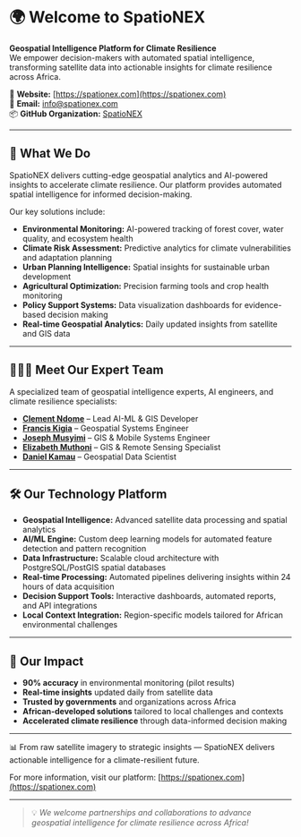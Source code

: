 # 🌍 Welcome to SpatioNEX

**Geospatial Intelligence Platform for Climate Resilience**  
We empower decision-makers with automated spatial intelligence, transforming satellite data into actionable insights for climate resilience across Africa.

🔗 **Website:** [https://spationex.com](https://spationex.com)  
📧 **Email:** [info@spationex.com](mailto:info@spationex.com)  
📦 **GitHub Organization:** [SpatioNEX](https://github.com/SpatioNEX)

---

## 🚀 What We Do

SpatioNEX delivers cutting-edge geospatial analytics and AI-powered insights to accelerate climate resilience. Our platform provides automated spatial intelligence for informed decision-making.

Our key solutions include:
- **Environmental Monitoring:** AI-powered tracking of forest cover, water quality, and ecosystem health
- **Climate Risk Assessment:** Predictive analytics for climate vulnerabilities and adaptation planning
- **Urban Planning Intelligence:** Spatial insights for sustainable urban development
- **Agricultural Optimization:** Precision farming tools and crop health monitoring
- **Policy Support Systems:** Data visualization dashboards for evidence-based decision making
- **Real-time Geospatial Analytics:** Daily updated insights from satellite and GIS data

---

## 👩🏽‍💻 Meet Our Expert Team

A specialized team of geospatial intelligence experts, AI engineers, and climate resilience specialists:

- [**Clement Ndome**](https://github.com/ClementNdome) – Lead AI-ML & GIS Developer  
- [**Francis Kigia**](https://github.com/Ngigi360) – Geospatial Systems Engineer  
- [**Joseph Musyimi**](https://github.com/josephmusyimi) – GIS & Mobile Systems Engineer  
- [**Elizabeth Muthoni**](https://github.com/elizabethmuraya) – GIS & Remote Sensing Specialist  
- [**Daniel Kamau**](https://github.com/dannyvildan) – Geospatial Data Scientist

---

## 🛠 Our Technology Platform

- **Geospatial Intelligence:** Advanced satellite data processing and spatial analytics
- **AI/ML Engine:** Custom deep learning models for automated feature detection and pattern recognition
- **Data Infrastructure:** Scalable cloud architecture with PostgreSQL/PostGIS spatial databases
- **Real-time Processing:** Automated pipelines delivering insights within 24 hours of data acquisition
- **Decision Support Tools:** Interactive dashboards, automated reports, and API integrations
- **Local Context Integration:** Region-specific models tailored for African environmental challenges

---

## 🎯 Our Impact

- **90% accuracy** in environmental monitoring (pilot results)
- **Real-time insights** updated daily from satellite data
- **Trusted by governments** and organizations across Africa
- **African-developed solutions** tailored to local challenges and contexts
- **Accelerated climate resilience** through data-informed decision making

---

📊 From raw satellite imagery to strategic insights — SpatioNEX delivers actionable intelligence for a climate-resilient future.

For more information, visit our platform: [https://spationex.com](https://spationex.com)

---

> 💡 *We welcome partnerships and collaborations to advance geospatial intelligence for climate resilience across Africa!*
